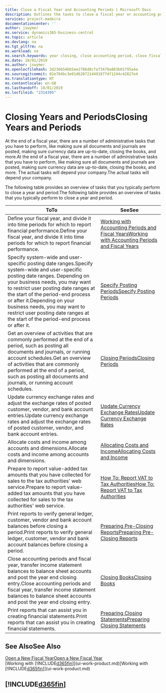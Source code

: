 ```yaml
---
title: Close a Fiscal Year and Accounting Periods | Microsoft Docs
description: Outlines the tasks to close a fiscal year or accounting period, for example, making sure documents and journals are posted and verifying bank balances.
services: project-madeira
documentationcenter: ''
author: jswymer
ms.service: dynamics365-business-central
ms.topic: article
ms.devlang: na
ms.tgt_pltfrm: na
ms.workload: na
ms.search.keywords: year closing, close accounting period, close fiscal year, bank account detailed trial balance
ms.date: 10/01/2019
ms.author: jswymer
ms.openlocfilehash: 3d236654bb5ee2786d8cfaf3479a883b01795a4a
ms.sourcegitcommit: 02e704bc3e01d62072144919774f1244c42827e4
ms.translationtype: HT
ms.contentlocale: en-GB
ms.lasthandoff: 10/01/2019
ms.locfileid: "2314395"
---
```

# <a name="closing-years-and-periods"></a><span data-ttu-id="cc5a1-103">Closing Years and Periods</span><span class="sxs-lookup"><span data-stu-id="cc5a1-103">Closing Years and Periods</span></span>
<span data-ttu-id="cc5a1-104">At the end of a fiscal year, there are a number of administrative tasks that you have to perform, like making sure all documents and journals are posted, making sure currency data are up-to-date, closing the books, and more.</span><span class="sxs-lookup"><span data-stu-id="cc5a1-104">At the end of a fiscal year, there are a number of administrative tasks that you have to perform, like making sure all documents and journals are posted, making sure currency data are up-to-date, closing the books, and more.</span></span> <span data-ttu-id="cc5a1-105">The actual tasks will depend your company.</span><span class="sxs-lookup"><span data-stu-id="cc5a1-105">The actual tasks will depend your company.</span></span>

<span data-ttu-id="cc5a1-106">The following table provides an overview of tasks that you typically perform to close a year and period.</span><span class="sxs-lookup"><span data-stu-id="cc5a1-106">The following table provides an overview of tasks that you typically perform to close a year and period.</span></span>

| <span data-ttu-id="cc5a1-107">To</span><span class="sxs-lookup"><span data-stu-id="cc5a1-107">To</span></span> | <span data-ttu-id="cc5a1-108">See</span><span class="sxs-lookup"><span data-stu-id="cc5a1-108">See</span></span> |
| --- | --- |
| <span data-ttu-id="cc5a1-109">Define your fiscal year, and divide it into time periods for which to report financial performance.</span><span class="sxs-lookup"><span data-stu-id="cc5a1-109">Define your fiscal year, and divide it into time periods for which to report financial performance.</span></span> | [<span data-ttu-id="cc5a1-110">Working with Accounting Periods and Fiscal Years</span><span class="sxs-lookup"><span data-stu-id="cc5a1-110">Working with Accounting Periods and Fiscal Years</span></span>](finance-accounting-periods-and-fiscal-years.md)|
| <span data-ttu-id="cc5a1-111">Specify system-wide and user-specific posting date ranges.</span><span class="sxs-lookup"><span data-stu-id="cc5a1-111">Specify system-wide and user-specific posting date ranges.</span></span> <span data-ttu-id="cc5a1-112">Depending on your business needs, you may want to restrict user posting date ranges at the start of the period-end process or after it.</span><span class="sxs-lookup"><span data-stu-id="cc5a1-112">Depending on your business needs, you may want to restrict user posting date ranges at the start of the period-end process or after it.</span></span> |[<span data-ttu-id="cc5a1-113">Specify Posting Periods</span><span class="sxs-lookup"><span data-stu-id="cc5a1-113">Specify Posting Periods</span></span>](finance-how-specify-posting-periods.md) |
| <span data-ttu-id="cc5a1-114">Get an overview of activities that are commonly performed at the end of a period, such as posting all documents and journals, or running account schedules.</span><span class="sxs-lookup"><span data-stu-id="cc5a1-114">Get an overview of activities that are commonly performed at the end of a period, such as posting all documents and journals, or running account schedules.</span></span> |[<span data-ttu-id="cc5a1-115">Closing Periods</span><span class="sxs-lookup"><span data-stu-id="cc5a1-115">Closing Periods</span></span>](year-how-complete-period-end-processes.md) |
| <span data-ttu-id="cc5a1-116">Update currency exchange rates and adjust the exchange rates of posted customer, vendor, and bank account entries.</span><span class="sxs-lookup"><span data-stu-id="cc5a1-116">Update currency exchange rates and adjust the exchange rates of posted customer, vendor, and bank account entries.</span></span> |[<span data-ttu-id="cc5a1-117">Update Currency Exchange Rates</span><span class="sxs-lookup"><span data-stu-id="cc5a1-117">Update Currency Exchange Rates</span></span>](finance-how-update-currencies.md) |
| <span data-ttu-id="cc5a1-118">Allocate costs and income among accounts and dimensions.</span><span class="sxs-lookup"><span data-stu-id="cc5a1-118">Allocate costs and income among accounts and dimensions.</span></span> |[<span data-ttu-id="cc5a1-119">Allocating Costs and Income</span><span class="sxs-lookup"><span data-stu-id="cc5a1-119">Allocating Costs and Income</span></span>](year-allocate-costs-income.md) |
| <span data-ttu-id="cc5a1-120">Prepare to report value-added tax amounts that you have collected for sales to the tax authorities' web service.</span><span class="sxs-lookup"><span data-stu-id="cc5a1-120">Prepare to report value-added tax amounts that you have collected for sales to the tax authorities' web service.</span></span> |[<span data-ttu-id="cc5a1-121">How To: Report VAT to Tax Authorities</span><span class="sxs-lookup"><span data-stu-id="cc5a1-121">How To: Report VAT to Tax Authorities</span></span>](finance-how-report-vat.md)|
| <span data-ttu-id="cc5a1-122">Print reports to verify general ledger, customer, vendor and bank account balances before closing a period.</span><span class="sxs-lookup"><span data-stu-id="cc5a1-122">Print reports to verify general ledger, customer, vendor and bank account balances before closing a period.</span></span> |[<span data-ttu-id="cc5a1-123">Preparing Pre-Closing Reports</span><span class="sxs-lookup"><span data-stu-id="cc5a1-123">Preparing Pre-Closing Reports</span></span>](year-prepare-preclose-reports.md) |
| <span data-ttu-id="cc5a1-124">Close accounting periods and fiscal year, transfer income statement balances to balance sheet accounts and post the year end closing entry.</span><span class="sxs-lookup"><span data-stu-id="cc5a1-124">Close accounting periods and fiscal year, transfer income statement balances to balance sheet accounts and post the year end closing entry.</span></span> |[<span data-ttu-id="cc5a1-125">Closing Books</span><span class="sxs-lookup"><span data-stu-id="cc5a1-125">Closing Books</span></span>](year-close-books.md) |
| <span data-ttu-id="cc5a1-126">Print reports that can assist you in creating financial statements.</span><span class="sxs-lookup"><span data-stu-id="cc5a1-126">Print reports that can assist you in creating financial statements.</span></span> |[<span data-ttu-id="cc5a1-127">Preparing Closing Statements</span><span class="sxs-lookup"><span data-stu-id="cc5a1-127">Preparing Closing Statements</span></span>](year-prepare-close-statement.md) |

## <a name="see-also"></a><span data-ttu-id="cc5a1-128">See Also</span><span class="sxs-lookup"><span data-stu-id="cc5a1-128">See Also</span></span>
[<span data-ttu-id="cc5a1-129">Open a New Fiscal Year</span><span class="sxs-lookup"><span data-stu-id="cc5a1-129">Open a New Fiscal Year</span></span>](finance-how-open-new-fiscal-year.md)  
<span data-ttu-id="cc5a1-130">[Working with [!INCLUDE[d365fin](includes/d365fin_md.md)]](ui-work-product.md)</span><span class="sxs-lookup"><span data-stu-id="cc5a1-130">[Working with [!INCLUDE[d365fin](includes/d365fin_md.md)]](ui-work-product.md)</span></span>

## [!INCLUDE[d365fin](includes/free_trial_md.md)]  
 
